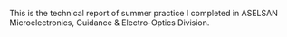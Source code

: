 This is the technical report of summer practice I completed in ASELSAN Microelectronics, Guidance & Electro-Optics Division. 
